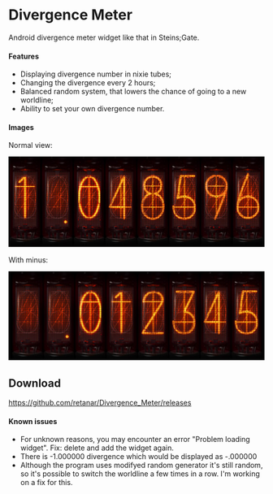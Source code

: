 # Divergence Meter
Android divergence meter widget like that in Steins;Gate.

#### Features
- Displaying divergence number in nixie tubes;
- Changing the divergence every 2 hours;
- Balanced random system, that lowers the chance of going to a new worldline;
- Ability to set your own divergence number.

#### Images
Normal view:

![widget preview](app/src/main/res/drawable-nodpi/appwidget_preview.jpg)

With minus:

![minus preview](app/src/main/res/drawable-nodpi/appwidget_minus_preview.jpg)

## Download
https://github.com/retanar/Divergence_Meter/releases

#### Known issues
- For unknown reasons, you may encounter an error "Problem loading widget". Fix: delete and add the widget again.
- There is -1.000000 divergence which would be displayed as -.000000
- Although the program uses modifyed random generator it's still random, so it's possible to switch the worldline a few times in a row. I'm working on a fix for this.
